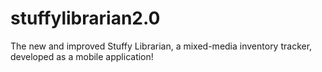 # stuffylibrarian2.0
The new and improved Stuffy Librarian, a mixed-media inventory tracker, developed as a mobile application!
